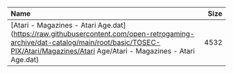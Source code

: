 |Name|Size|
|:---|---:|
|[Atari - Magazines - Atari Age.dat](https://raw.githubusercontent.com/open-retrogaming-archive/dat-catalog/main/root/basic/TOSEC-PIX/Atari/Magazines/Atari Age/Atari - Magazines - Atari Age.dat)|4532|
